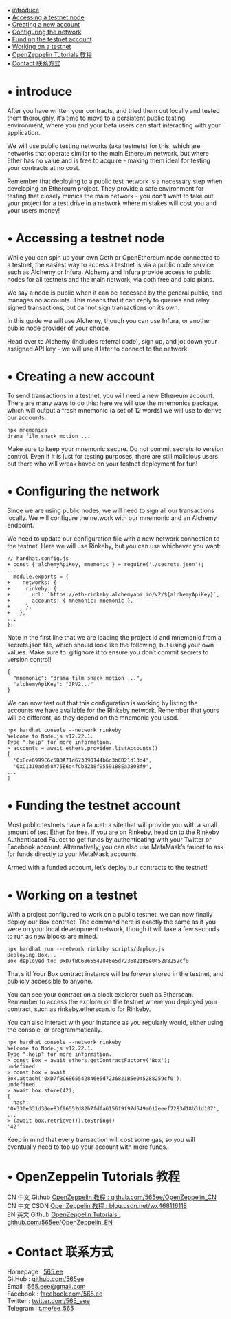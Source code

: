 • [introduce](#index1)  
• [Accessing a testnet node](#index2)  
• [Creating a new account](#index3)  
• [Configuring the network](#index4)  
• [Funding the testnet account](#index5)  
• [Working on a testnet](#index6)    
• [OpenZeppelin Tutorials 教程](#index98)   
• [Contact 联系方式](#index99)

# <span id='index1'>• introduce</span>  
After you have written your contracts, and tried them out locally and tested them thoroughly, it’s time to move to a persistent public testing environment, where you and your beta users can start interacting with your application.

We will use public testing networks (aka testnets) for this, which are networks that operate similar to the main Ethereum network, but where Ether has no value and is free to acquire - making them ideal for testing your contracts at no cost.

Remember that deploying to a public test network is a necessary step when developing an Ethereum project. They provide a safe environment for testing that closely mimics the main network - you don’t want to take out your project for a test drive in a network where mistakes will cost you and your users money!

# <span id='index2'>• Accessing a testnet node</span>  
While you can spin up your own Geth or OpenEthereum node connected to a testnet, the easiest way to access a testnet is via a public node service such as Alchemy or Infura. Alchemy and Infura provide access to public nodes for all testnets and the main network, via both free and paid plans.

We say a node is public when it can be accessed by the general public, and manages no accounts. This means that it can reply to queries and relay signed transactions, but cannot sign transactions on its own.

In this guide we will use Alchemy, though you can use Infura, or another public node provider of your choice.

Head over to Alchemy (includes referral code), sign up, and jot down your assigned API key - we will use it later to connect to the network.

# <span id='index3'>• Creating a new account</span>  
To send transactions in a testnet, you will need a new Ethereum account. There are many ways to do this: here we will use the mnemonics package, which will output a fresh mnemonic (a set of 12 words) we will use to derive our accounts:
```
npx mnemonics
drama film snack motion ...
```
Make sure to keep your mnemonic secure. Do not commit secrets to version control. Even if it is just for testing purposes, there are still malicious users out there who will wreak havoc on your testnet deployment for fun!

# <span id='index4'>• Configuring the network</span>  
Since we are using public nodes, we will need to sign all our transactions locally. We will configure the network with our mnemonic and an Alchemy endpoint.

We need to update our configuration file with a new network connection to the testnet. Here we will use Rinkeby, but you can use whichever you want:
```
// hardhat.config.js
+ const { alchemyApiKey, mnemonic } = require('./secrets.json');
...
  module.exports = {
+    networks: {
+     rinkeby: {
+       url: `https://eth-rinkeby.alchemyapi.io/v2/${alchemyApiKey}`,
+       accounts: { mnemonic: mnemonic },
+     },
+   },
...
};
```

Note in the first line that we are loading the project id and mnemonic from a secrets.json file, which should look like the following, but using your own values. Make sure to .gitignore it to ensure you don’t commit secrets to version control!
```
{
  "mnemonic": "drama film snack motion ...",
  "alchemyApiKey": "JPV2..."
}
```

We can now test out that this configuration is working by listing the accounts we have available for the Rinkeby network. Remember that yours will be different, as they depend on the mnemonic you used.
```
npx hardhat console --network rinkeby
Welcome to Node.js v12.22.1.
Type ".help" for more information.
> accounts = await ethers.provider.listAccounts()
[
  '0xEce6999C6c5BDA71d673090144b6d3bCD21d13d4',
  '0xC1310ade58A75E6d4fCb8238f9559188Ea3808f9',
...
]
```

# <span id='index5'>• Funding the testnet account</span>  
Most public testnets have a faucet: a site that will provide you with a small amount of test Ether for free. If you are on Rinkeby, head on to the Rinkeby Authenticated Faucet to get funds by authenticating with your Twitter or Facebook account. Alternatively, you can also use MetaMask’s faucet to ask for funds directly to your MetaMask accounts.

Armed with a funded account, let’s deploy our contracts to the testnet!

# <span id='index6'>• Working on a testnet</span>  
With a project configured to work on a public testnet, we can now finally deploy our Box contract. The command here is exactly the same as if you were on your local development network, though it will take a few seconds to run as new blocks are mined.

```
npx hardhat run --network rinkeby scripts/deploy.js
Deploying Box...
Box deployed to: 0xD7fBC6865542846e5d7236821B5e045288259cf0
```
That’s it! Your Box contract instance will be forever stored in the testnet, and publicly accessible to anyone.

You can see your contract on a block explorer such as Etherscan. Remember to access the explorer on the testnet where you deployed your contract, such as rinkeby.etherscan.io for Rinkeby.

You can also interact with your instance as you regularly would, either using the console, or programmatically.
```
npx hardhat console --network rinkeby
Welcome to Node.js v12.22.1.
Type ".help" for more information.
> const Box = await ethers.getContractFactory('Box');
undefined
> const box = await Box.attach('0xD7fBC6865542846e5d7236821B5e045288259cf0');
undefined
> await box.store(42);
{
  hash: '0x330e331d30ee83f96552d82b7fdfa6156f9f97d549a612eeef7283d18b31d107',
...
> (await box.retrieve()).toString()
'42'
```

Keep in mind that every transaction will cost some gas, so you will eventually need to top up your account with more funds.

# <span id='index98'>• OpenZeppelin Tutorials 教程</span>  
CN 中文 Github  [OpenZeppelin 教程 : github.com/565ee/OpenZeppelin_CN](https://github.com/565ee/OpenZeppelin_CN)  
CN 中文 CSDN    [OpenZeppelin 教程 : blog.csdn.net/wx468116118](https://blog.csdn.net/wx468116118/category_11997496.html)  
EN 英文 Github  [OpenZeppelin Tutorials : github.com/565ee/OpenZeppelin_EN](https://github.com/565ee/OpenZeppelin_EN)  

# <span id='index99'>• Contact 联系方式</span>  
Homepage   : [565.ee](https://565.ee)  
GitHub     : [github.com/565ee](https://github.com/565ee)  
Email      : 565.eee@gmail.com  
Facebook   : [facebook.com/565.ee](https://facebook.com/565.ee)  
Twitter    : [twitter.com/565_eee](https://twitter.com/565_eee)  
Telegram   : [t.me/ee_565](https://t.me/ee_565)

